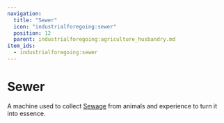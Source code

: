 ```yaml
---
navigation:
  title: "Sewer"
  icon: "industrialforegoing:sewer"
  position: 12
  parent: industrialforegoing:agriculture_husbandry.md
item_ids:
  - industrialforegoing:sewer
---
```


# Sewer

A machine used to collect [Sewage](./sewage.md) from animals and experience to turn it into essence.



<Recipe id="industrialforegoing:sewer" />

